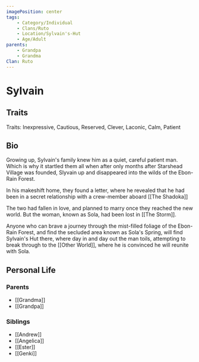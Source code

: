 ```yaml
---
imagePosition: center
tags:
    - Category/Individual
    - Clans/Ruto
    - Location/Sylvain's-Hut
    - Age/Adult
parents:
    - Grandpa
    - Grandma
Clan: Ruto
---
```


# Sylvain

## Traits

Traits: Inexpressive, Cautious, Reserved, Clever, Laconic, Calm, Patient

## Bio

Growing up, Sylvain's family knew him as a quiet, careful patient man. Which is why it startled them all when after only months after Starshead Village was founded, Slyvain up and disappeared into the wilds of the Ebon-Rain Forest.

In his makeshift home, they found a letter, where he revealed that he had been in a secret relationship with a crew-member aboard [[The Shadoka]]

The two had fallen in love, and planned to marry once they reached the new world. But the woman, known as Sola, had been lost in [[The Storm]].

Anyone who can brave a journey through the mist-filled foliage of the Ebon-Rain Forest, and find the secluded area known as Sola's Spring, will find Sylvain's Hut there, where day in and day out the man toils, attempting to break through to the [[Other World]], where he is convinced he will reunite with Sola.

## Personal Life

### Parents

-   [[Grandma]]
-   [[Grandpa]]

### Siblings

-   [[Andrew]]
-   [[Angelica]]
-   [[Ester]]
-   [[Genki]]
